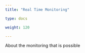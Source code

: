 ```yaml
---
title: "Real Time Monitoring"

type: docs

weight: 120

---
```


About the monitoring that is possible